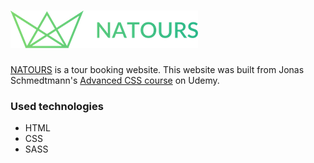 # ![GitHub Logo](/img/logo-green-small-2x.png)



[NATOURS] is a tour booking website.
This website was built from Jonas Schmedtmann's [Advanced CSS course] on Udemy. 


### Used technologies

* HTML 
* CSS
* SASS




[Advanced CSS course]: <https://www.udemy.com/course/advanced-css-and-sass/>
[NATOURS]: <https://mariyapreina.github.io/natours.github.io/>
